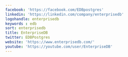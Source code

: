 ```yaml
---
facebook: 'https://facebook.com/EDBpostgres'
linkedin: 'https://linkedin.com/company/enterprisedb'
logohandle: enterprisedb
keywords : edb
sort: enterprisedb
title: EnterpriseDB
twitter: EDBPostgres
website: 'https://www.enterprisedb.com/'
youtube: 'https://youtube.com/user/EnterpriseDB'
---
```

